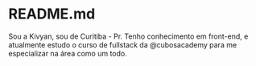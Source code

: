 # README.md
Sou a Kivyan, sou de Curitiba - Pr. Tenho conhecimento em front-end, e atualmente estudo o curso de fullstack da @cubosacademy para me especializar na área como um todo.
